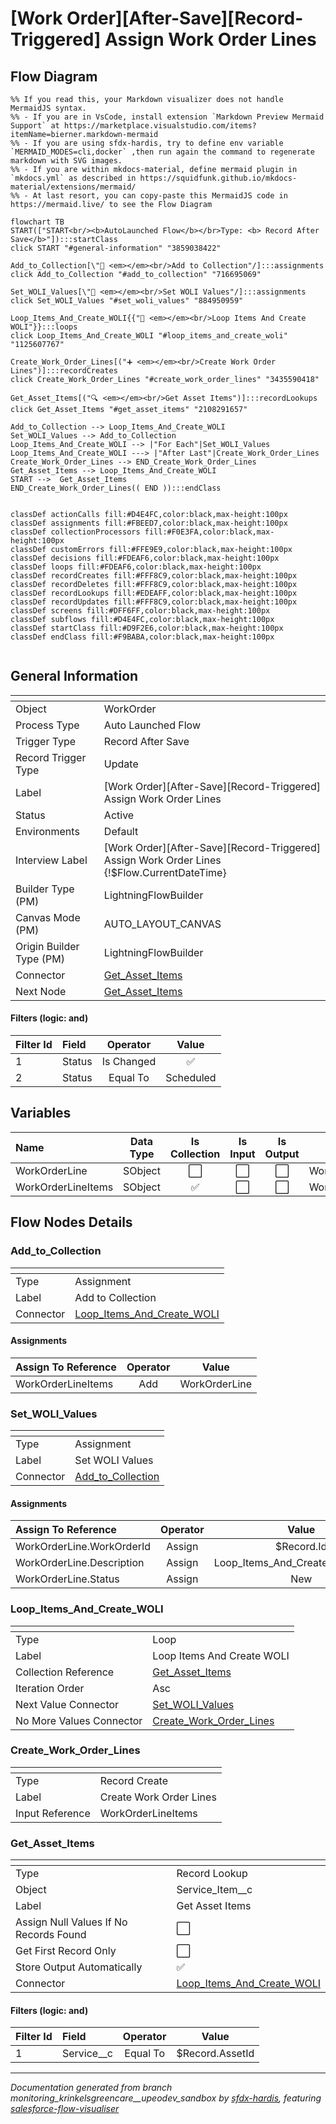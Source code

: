# [Work Order][After-Save][Record-Triggered] Assign Work Order Lines

## Flow Diagram

```mermaid
%% If you read this, your Markdown visualizer does not handle MermaidJS syntax.
%% - If you are in VsCode, install extension `Markdown Preview Mermaid Support` at https://marketplace.visualstudio.com/items?itemName=bierner.markdown-mermaid
%% - If you are using sfdx-hardis, try to define env variable `MERMAID_MODES=cli,docker` ,then run again the command to regenerate markdown with SVG images.
%% - If you are within mkdocs-material, define mermaid plugin in `mkdocs.yml` as described in https://squidfunk.github.io/mkdocs-material/extensions/mermaid/
%% - At last resort, you can copy-paste this MermaidJS code in https://mermaid.live/ to see the Flow Diagram

flowchart TB
START(["START<br/><b>AutoLaunched Flow</b></br>Type: <b> Record After Save</b>"]):::startClass
click START "#general-information" "3859038422"

Add_to_Collection[\"🟰 <em></em><br/>Add to Collection"/]:::assignments
click Add_to_Collection "#add_to_collection" "716695069"

Set_WOLI_Values[\"🟰 <em></em><br/>Set WOLI Values"/]:::assignments
click Set_WOLI_Values "#set_woli_values" "884950959"

Loop_Items_And_Create_WOLI{{"🔁 <em></em><br/>Loop Items And Create WOLI"}}:::loops
click Loop_Items_And_Create_WOLI "#loop_items_and_create_woli" "1125607767"

Create_Work_Order_Lines[("➕ <em></em><br/>Create Work Order Lines")]:::recordCreates
click Create_Work_Order_Lines "#create_work_order_lines" "3435590418"

Get_Asset_Items[("🔍 <em></em><br/>Get Asset Items")]:::recordLookups
click Get_Asset_Items "#get_asset_items" "2108291657"

Add_to_Collection --> Loop_Items_And_Create_WOLI
Set_WOLI_Values --> Add_to_Collection
Loop_Items_And_Create_WOLI --> |"For Each"|Set_WOLI_Values
Loop_Items_And_Create_WOLI ---> |"After Last"|Create_Work_Order_Lines
Create_Work_Order_Lines --> END_Create_Work_Order_Lines
Get_Asset_Items --> Loop_Items_And_Create_WOLI
START -->  Get_Asset_Items
END_Create_Work_Order_Lines(( END )):::endClass


classDef actionCalls fill:#D4E4FC,color:black,max-height:100px
classDef assignments fill:#FBEED7,color:black,max-height:100px
classDef collectionProcessors fill:#F0E3FA,color:black,max-height:100px
classDef customErrors fill:#FFE9E9,color:black,max-height:100px
classDef decisions fill:#FDEAF6,color:black,max-height:100px
classDef loops fill:#FDEAF6,color:black,max-height:100px
classDef recordCreates fill:#FFF8C9,color:black,max-height:100px
classDef recordDeletes fill:#FFF8C9,color:black,max-height:100px
classDef recordLookups fill:#EDEAFF,color:black,max-height:100px
classDef recordUpdates fill:#FFF8C9,color:black,max-height:100px
classDef screens fill:#DFF6FF,color:black,max-height:100px
classDef subflows fill:#D4E4FC,color:black,max-height:100px
classDef startClass fill:#D9F2E6,color:black,max-height:100px
classDef endClass fill:#F9BABA,color:black,max-height:100px


```

## General Information

|<!-- -->|<!-- -->|
|:---|:---|
|Object|WorkOrder|
|Process Type| Auto Launched Flow|
|Trigger Type| Record After Save|
|Record Trigger Type| Update|
|Label|[Work Order][After-Save][Record-Triggered] Assign Work Order Lines|
|Status|Active|
|Environments|Default|
|Interview Label|[Work Order][After-Save][Record-Triggered] Assign Work Order Lines {!$Flow.CurrentDateTime}|
| Builder Type (PM)|LightningFlowBuilder|
| Canvas Mode (PM)|AUTO_LAYOUT_CANVAS|
| Origin Builder Type (PM)|LightningFlowBuilder|
|Connector|[Get_Asset_Items](#get_asset_items)|
|Next Node|[Get_Asset_Items](#get_asset_items)|


#### Filters (logic: **and**)

|Filter Id|Field|Operator|Value|
|:-- |:-- |:--:|:--: |
|1|Status| Is Changed|✅|
|2|Status| Equal To|Scheduled|


## Variables

|Name|Data Type|Is Collection|Is Input|Is Output|Object Type|
|:-- |:--:|:--:|:--:|:--:|:--: |
|WorkOrderLine|SObject|⬜|⬜|⬜|WorkOrderLineItem|
|WorkOrderLineItems|SObject|✅|⬜|⬜|WorkOrderLineItem|


## Flow Nodes Details

### Add_to_Collection

|<!-- -->|<!-- -->|
|:---|:---|
|Type|Assignment|
|Label|Add to Collection|
|Connector|[Loop_Items_And_Create_WOLI](#loop_items_and_create_woli)|


#### Assignments

|Assign To Reference|Operator|Value|
|:-- |:--:|:--: |
|WorkOrderLineItems| Add|WorkOrderLine|




### Set_WOLI_Values

|<!-- -->|<!-- -->|
|:---|:---|
|Type|Assignment|
|Label|Set WOLI Values|
|Connector|[Add_to_Collection](#add_to_collection)|


#### Assignments

|Assign To Reference|Operator|Value|
|:-- |:--:|:--: |
|WorkOrderLine.WorkOrderId| Assign|$Record.Id|
|WorkOrderLine.Description| Assign|Loop_Items_And_Create_WOLI.Name|
|WorkOrderLine.Status| Assign|New|




### Loop_Items_And_Create_WOLI

|<!-- -->|<!-- -->|
|:---|:---|
|Type|Loop|
|Label|Loop Items And Create WOLI|
|Collection Reference|[Get_Asset_Items](#get_asset_items)|
|Iteration Order|Asc|
|Next Value Connector|[Set_WOLI_Values](#set_woli_values)|
|No More Values Connector|[Create_Work_Order_Lines](#create_work_order_lines)|


### Create_Work_Order_Lines

|<!-- -->|<!-- -->|
|:---|:---|
|Type|Record Create|
|Label|Create Work Order Lines|
|Input Reference|WorkOrderLineItems|


### Get_Asset_Items

|<!-- -->|<!-- -->|
|:---|:---|
|Type|Record Lookup|
|Object|Service_Item__c|
|Label|Get Asset Items|
|Assign Null Values If No Records Found|⬜|
|Get First Record Only|⬜|
|Store Output Automatically|✅|
|Connector|[Loop_Items_And_Create_WOLI](#loop_items_and_create_woli)|


#### Filters (logic: **and**)

|Filter Id|Field|Operator|Value|
|:-- |:-- |:--:|:--: |
|1|Service__c| Equal To|$Record.AssetId|








___

_Documentation generated from branch monitoring_krinkelsgreencare__upeodev_sandbox by [sfdx-hardis](https://sfdx-hardis.cloudity.com), featuring [salesforce-flow-visualiser](https://github.com/toddhalfpenny/salesforce-flow-visualiser)_